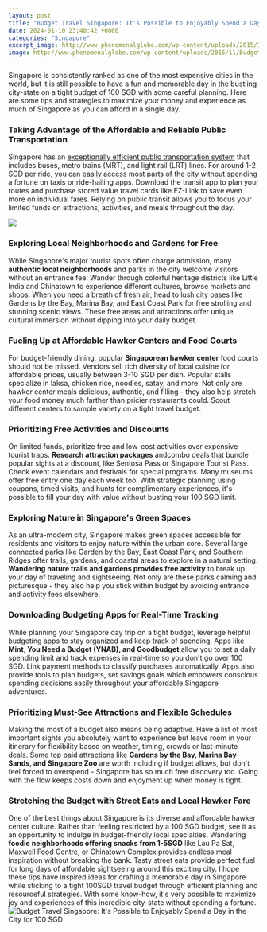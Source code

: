```yaml
---
layout: post
title: "Budget Travel Singapore: It's Possible to Enjoyably Spend a Day in the City for 100 SGD"
date: 2024-01-10 23:40:42 +0000
categories: "Singapore"
excerpt_image: http://www.phenomenalglobe.com/wp-content/uploads/2015/11/Budget-Breakdown-Infographic-Singapore.jpg
image: http://www.phenomenalglobe.com/wp-content/uploads/2015/11/Budget-Breakdown-Infographic-Singapore.jpg
---
```


Singapore is consistently ranked as one of the most expensive cities in the world, but it is still possible to have a fun and memorable day in the bustling city-state on a tight budget of 100 SGD with some careful planning. Here are some tips and strategies to maximize your money and experience as much of Singapore as you can afford in a single day.
### Taking Advantage of the Affordable and Reliable Public Transportation  
Singapore has an [exceptionally efficient public transportation system](https://pagetimes.github.io/2024-01-10-ud568-ubd80-ub974-ud06c-uc758-uc544-ub984-ub2e4-uc6b4-ub0af-uc120-uc7a5-uc18c-ub4e4-uc744-ud0d0-ud5d8-ud558-ub77c/) that includes buses, metro trains (MRT), and light rail (LRT) lines. For around 1-2 SGD per ride, you can easily access most parts of the city without spending a fortune on taxis or ride-hailing apps. Download the transit app to plan your routes and purchase stored value travel cards like EZ-Link to save even more on individual fares. Relying on public transit allows you to focus your limited funds on attractions, activities, and meals throughout the day.

![](https://thesingaporetouristpass.com.sg/wp-content/uploads/2019/07/10-2.jpg)
### Exploring Local Neighborhoods and Gardens for Free
While Singapore's major tourist spots often charge admission, many **authentic local neighborhoods** and parks in the city welcome visitors without an entrance fee. Wander through colorful heritage districts like Little India and Chinatown to experience different cultures, browse markets and shops. When you need a breath of fresh air, head to lush city oases like Gardens by the Bay, Marina Bay, and East Coast Park for free strolling and stunning scenic views. These free areas and attractions offer unique cultural immersion without dipping into your daily budget.  
### Fueling Up at Affordable Hawker Centers and Food Courts
For budget-friendly dining, popular **Singaporean hawker center** food courts should not be missed. Vendors sell rich diversity of local cuisine for affordable prices, usually between 3-10 SGD per dish. Popular stalls specialize in laksa, chicken rice, noodles, satay, and more. Not only are hawker center meals delicious, authentic, and filling - they also help stretch your food money much farther than pricier restaurants could. Scout different centers to sample variety on a tight travel budget.
### Prioritizing Free Activities and Discounts 
On limited funds, prioritize free and low-cost activities over expensive tourist traps. **Research attraction packages** andcombo deals that bundle popular sights at a discount, like Sentosa Pass or Singapore Tourist Pass. Check event calendars and festivals for special programs. Many museums offer free entry one day each week too. With strategic planning using coupons, timed visits, and hunts for complimentary experiences, it's possible to fill your day with value without busting your 100 SGD limit.
### Exploring Nature in Singapore's Green Spaces
As an ultra-modern city, Singapore makes green spaces accessible for residents and visitors to enjoy nature within the urban core. Several large connected parks like Garden by the Bay, East Coast Park, and Southern Ridges offer trails, gardens, and coastal areas to explore in a natural setting. **Wandering nature trails and gardens provides free activity** to break up your day of traveling and sightseeing. Not only are these parks calming and picturesque - they also help you stick within budget by avoiding entrance and activity fees elsewhere.
### Downloading Budgeting Apps for Real-Time Tracking  
While planning your Singapore day trip on a tight budget, leverage helpful budgeting apps to stay organized and keep track of spending. Apps like **Mint, You Need a Budget (YNAB), and Goodbudget** allow you to set a daily spending limit and track expenses in real-time so you don't go over 100 SGD. Link payment methods to classify purchases automatically. Apps also provide tools to plan budgets, set savings goals which empowers conscious spending decisions easily throughout your affordable Singapore adventures.
### Prioritizing Must-See Attractions and Flexible Schedules
Making the most of a budget also means being adaptive. Have a list of most important sights you absolutely want to experience but leave room in your itinerary for flexibility based on weather, timing, crowds or last-minute deals. Some top paid attractions like **Gardens by the Bay, Marina Bay Sands, and Singapore Zoo** are worth including if budget allows, but don't feel forced to overspend - Singapore has so much free discovery too. Going with the flow keeps costs down and enjoyment up when money is tight.
### Stretching the Budget with Street Eats and Local Hawker Fare
One of the best things about Singapore is its diverse and affordable hawker center culture. Rather than feeling restricted by a 100 SGD budget, see it as an opportunity to indulge in budget-friendly local specialties. Wandering **foodie neighborhoods offering snacks from 1-5SGD** like Lau Pa Sat, Maxwell Food Centre, or Chinatown Complex provides endless meal inspiration without breaking the bank. Tasty street eats provide perfect fuel for long days of affordable sightseeing around this exciting city.
I hope these tips have inspired ideas for crafting a memorable day in Singapore while sticking to a tight 100SGD travel budget through efficient planning and resourceful strategies. With some know-how, it's very possible to maximize joy and experiences of this incredible city-state without spending a fortune.
![Budget Travel Singapore: It's Possible to Enjoyably Spend a Day in the City for 100 SGD](http://www.phenomenalglobe.com/wp-content/uploads/2015/11/Budget-Breakdown-Infographic-Singapore.jpg)